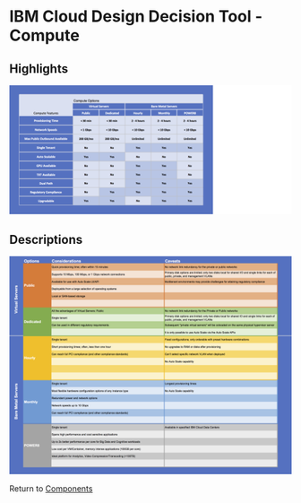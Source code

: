 # IBM Cloud Design Decision Tool - Compute

## Highlights
![Highlights](/images/express_tool_compute.png)

## Descriptions
![Descriptions](/images/rainbow_tool_compute.png)

Return to [Components](README.md)
